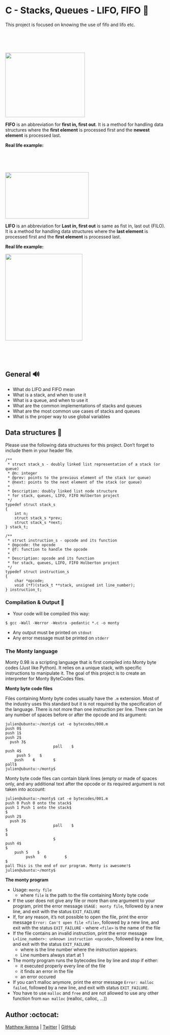 # C - Stacks, Queues - LIFO, FIFO :egg:

This project is focused on knowing the use of fifo and lifo etc.
<p><audio class="audio-for-speech" src="http://www.unit-conversion.info/texttools/text-to-html/"></audio></p>
<div class="translate-tooltip-mtz hidden">
<div class="header">
<div class="header-controls">&nbsp;</div>
<div class="translate-icons">&nbsp;</div>
</div>
<div class="translated-text">&nbsp;</div>
</div>
<p><span><img src="https://encrypted-tbn0.gstatic.com/images?q=tbn%3AANd9GcSoWJxuVdsxR60KhJbmLThog70lqHsMTrxetNE7WKhWsA8pQRe8&amp;usqp=CAU" alt="" width="250" height="202" /></span></p>
<p><span><strong>FIFO</strong> is an abbreviation for&nbsp;</span><strong>first in, first out</strong><span>. It is a method for handling data structures where the&nbsp;</span><strong>first element</strong><span>&nbsp;is processed first and the&nbsp;</span><strong>newest element</strong><span>&nbsp;is processed last.</span></p>
<p><span><strong>Real life example:</strong></span></p>
<p>&nbsp;</p>
<p>&nbsp;</p>
<p><img src="https://media.geeksforgeeks.org/wp-content/uploads/FIFO.jpg" alt="" width="262" height="145" /></p>
<p><strong>LIFO</strong>&nbsp;is an abbreviation for&nbsp;<strong>Last in, first out</strong>&nbsp;is same as fist in, last out (FILO). It is a method for handling data structures where the&nbsp;<strong>last element</strong>&nbsp;is processed first and the&nbsp;<strong>first element</strong>&nbsp;is processed last.</p>
<p><strong>Real life example:</strong></p>
<p><strong><img src="https://media.geeksforgeeks.org/wp-content/uploads/LIFO.jpg" alt="" width="242" height="271" /></strong></p>
<p>&nbsp;</p>
<p>&nbsp;</p>


## General :loud_sound:
-   What do LIFO and FIFO mean
-   What is a stack, and when to use it
-   What is a queue, and when to use it
-   What are the common implementations of stacks and queues
-   What are the most common use cases of stacks and queues
-   What is the proper way to use global variables

## Data structures :bell:

Please use the following data structures for this project. Don’t forget to include them in your header file.
```
/**
 * struct stack_s - doubly linked list representation of a stack (or queue)
 * @n: integer
 * @prev: points to the previous element of the stack (or queue)
 * @next: points to the next element of the stack (or queue)
 *
 * Description: doubly linked list node structure
 * for stack, queues, LIFO, FIFO Holberton project
 */
typedef struct stack_s
{
	int n;
	struct stack_s *prev;
	struct stack_s *next;
} stack_t;

```

```
/**
 * struct instruction_s - opcode and its function
 * @opcode: the opcode
 * @f: function to handle the opcode
 *
 * Description: opcode and its function
 * for stack, queues, LIFO, FIFO Holberton project
 */
typedef struct instruction_s
{
	char *opcode;
	void (*f)(stack_t **stack, unsigned int line_number);
} instruction_t;
```
### Compilation & Output :dvd:

-  Your code will be compiled this way:

```
$ gcc -Wall -Werror -Wextra -pedantic *.c -o monty

```

-  Any output must be printed on  `stdout`
-  Any error message must be printed on  `stderr`

 ### The Monty language

Monty 0.98 is a scripting language that is first compiled into Monty byte codes (Just like Python). It relies on a unique stack, with specific instructions to manipulate it. The goal of this project is to create an interpreter for Monty ByteCodes files.

**Monty byte code files**

Files containing Monty byte codes usually have the  `.m`  extension. Most of the industry uses this standard but it is not required by the specification of the language. There is not more than one instruction per line. There can be any number of spaces before or after the opcode and its argument:

```
julien@ubuntu:~/monty$ cat -e bytecodes/000.m
push 0$
push 1$
push 2$
  push 3$
                     pall    $
push 4$
     push 5    $
	push    6        $
pall$
julien@ubuntu:~/monty$

```

Monty byte code files can contain blank lines (empty or made of spaces only, and any additional text after the opcode or its required argument is not taken into account:

```
julien@ubuntu:~/monty$ cat -e bytecodes/001.m
push 0 Push 0 onto the stack$
push 1 Push 1 onto the stack$
$
push 2$
  push 3$
                     pall    $
$
$
		             $
push 4$
$
	push 5    $
	     push    6        $
$
pall This is the end of our program. Monty is awesome!$
julien@ubuntu:~/monty$

```

**The monty program**

-   Usage:  `monty file`
    -   where  `file`  is the path to the file containing Monty byte code
-   If the user does not give any file or more than one argument to your program, print the error message  `USAGE: monty file`, followed by a new line, and exit with the status  `EXIT_FAILURE`
-   If, for any reason, it’s not possible to open the file, print the error message  `Error: Can't open file <file>`, followed by a new line, and exit with the status  `EXIT_FAILURE`
        -   where  `<file>`  is the name of the file
-   If the file contains an invalid instruction, print the error message  `L<line_number>: unknown instruction <opcode>`, followed by a new line, and exit with the status  `EXIT_FAILURE`
    -   where  is the line number where the instruction appears.
    -   Line numbers always start at 1
-   The monty program runs the bytecodes line by line and stop if either:
    -   it executed properly every line of the file
    -   it finds an error in the file
    -   an error occured
-   If you can’t malloc anymore, print the error message  `Error: malloc failed`, followed by a new line, and exit with status  `EXIT_FAILURE`.
-   You have to use  `malloc`  and  `free`  and are not allowed to use any other function from  `man malloc`  (realloc, calloc, …))


## Author :octocat:

[Matthew Ikenna](https://www.linkedin.com/in/matthew-ikenna-8755b8271/) | [Twitter](https://twitter.com/Matthewikenna4) | [GitHub](https://github.com/Mat-t-hew)
